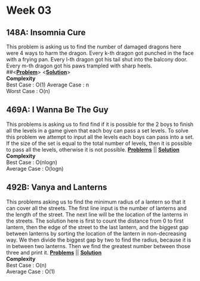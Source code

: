 # Week 03

## 148A: Insomnia Cure  

This problem is asking us to find the number of damaged dragons here were 4 ways to harm the dragon. Every k-th dragon got punched in the face with a frying pan. 
Every l-th dragon got his tail shut into the balcony door. Every m-th dragon got his paws trampled with sharp heels.\
##<[**Problem**](https://codeforces.com/problemset/problem/148/A)> <[**Solution**](https://codeforces.com/contest/148/submission/43107695)>\
**Complexity**<br>
Best Case : O(1)
Average Case : n\
Worst Case : O(n)


## 469A: I Wanna Be The Guy

This problems is asking us to find find if it is possible for the 2 boys to finish all the levels in a game given that each boy can pass a set levels. 
To solve this problem we attempt to input all the levels each boys can pass into a set. If the size of the set is equal to the total number of levels, then it is possible to pass all the levels, otherwise it is not possible.
[**Problems**](https://codeforces.com/problemset/problem/469/A) || [**Solution**](https://codeforces.com/contest/469/submission/43107652)\
**Complexity**<br>
Best Case : O(nlogn)\
Average Case : O(logn)

## 492B: Vanya and Lanterns

This problems asking us to find the minimum radius of a lantern so that it can cover all the streets.
The first line input is the number of lanterns and the length of the street.
The next line will be the location of the lanterns in the streets.
The solution here is first to count the distance from 0 to first lantern, then the edge of the street to the last lantern, and the biggest gap between lanterns by sorting the location of the lantern in non-decreasing way. We then divide the biggest gap by two to find the radius, because it is in between two lanterns.
Then we find the greatest number between those three and print it.
[**Problems**](https://codeforces.com/problemset/problem/492/b) || [**Solution**](https://codeforces.com/contest/492/submission/43107558)\
**Complexity**<br>
Best Case : O(n)\
Average Case : O(1)
